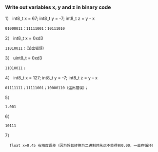 ### Write out variables x, y and z in binary code 
1） int8_t x = 67; int8_t y = -7; int8_t z = y - x
     
    01000011；11111001；10111010

2） int8_t x = 0xd3
     
    11010011；（溢出错误）

3） uint8_t = 0xd3
 
    11010011；
  
4） int8_t x = 127; int8_t y = -7; int8_t z = y – x
  
    01111111；11111001；10000110（溢出错误）；

5）

    1.001

6）

    10111

7） 

      float x=0.45 有精度误差（因为将其转换为二进制时永远不能得到0.00，一直在循环）
